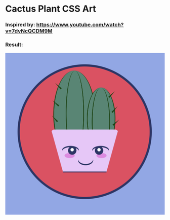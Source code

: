 # Cactus Plant CSS Art

### Inspired by: https://www.youtube.com/watch?v=7dvNcQCDM9M

### Result:
![cactus](css-cactus.png)

